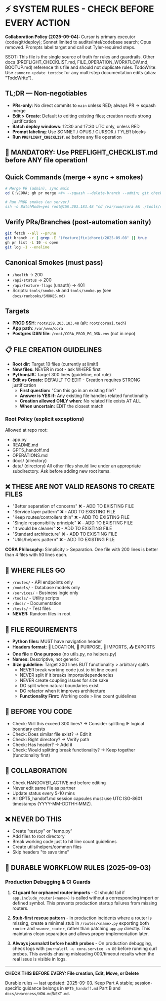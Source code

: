 # ⚡ SYSTEM RULES - CHECK BEFORE EVERY ACTION

**Collaboration Policy (2025-09-04):** Cursor is primary executor (code/git/deploy); Sonnet limited to audits/intel/codebase search; Opus removed. Prompts label target and call out Tyler-required steps.

SSOT: This file is the single source of truth for rules and guardrails. Other docs (PREFLIGHT_CHECKLIST.md, FILE_OPERATION_WORKFLOW.md, BOOTUP.md) reference this file and should not duplicate rules.
TodoWrite: Use `canmore.update_textdoc` for any multi‑step documentation edits (alias: "TodoWrite").

## TL;DR — Non‑negotiables
- **PRs‑only**: No direct commits to `main` unless RED; always PR → squash merge
- **Edit > Create**: Default to editing existing files; creation needs strong justification
- **Batch deploy windows**: 12:30 and 17:30 UTC only, unless RED
- **Prompt labeling**: Use SONNET / OPUS / CURSOR / TYLER blocks
- **Run `PREFLIGHT_CHECKLIST.md`** before any file operation

## 🚨 MANDATORY: Use PREFLIGHT_CHECKLIST.md before ANY file operation!

## Quick Commands (merge + sync + smokes)
```powershell
# Merge PR (admin), sync main
cd C:\CORA; gh pr merge <#> --squash --delete-branch --admin; git checkout main; git pull --prune

# Run PROD smokes (on server)
ssh -o BatchMode=yes root@159.203.183.48 "cd /var/www/cora && ./tools/smoke.sh --base-url http://127.0.0.1:8000 --retries 3 --timeout 5 && python3 tools/smoke.py --base-url http://127.0.0.1:8000 --retries 3 --timeout 5 --json"
```

## Verify PRs/Branches (post-automation sanity)
```bash
git fetch --all --prune
git branch -r | grep -E "(feature|fix|chore)/2025-09-08" || true
gh pr list -L 10 -s open
git log -1 --oneline
```

## Canonical Smokes (must pass)
- `/health` → 200
- `/api/status` → 200
- `/api/feature-flags` (unauth) → 401
- Scripts: `tools/smoke.sh` and `tools/smoke.py` (see `docs/runbooks/SMOKES.md`)

## Targets
- **PROD SSH**: `root@159.203.183.48` (alt: `root@coraai.tech`)
- **App path**: `/var/www/cora`
- **Postgres DSN file**: `/root/CORA_PROD_PG_DSN.env` (not in repo)

## 📋 FILE CREATION GUIDELINES
- **Root dir:** Target 10 files (currently at limit!)
- **New files:** NEVER in root - ask WHERE first
- **Python/JS:** Target 300 lines (guideline, not rule)
- **Edit vs Create:** DEFAULT TO EDIT - Creation requires STRONG justification
  - **First question:** "Can this go in an existing file?"
  - **Answer is YES if:** Any existing file handles related functionality
  - **Creation allowed ONLY when:** No related file exists AT ALL
  - **When uncertain:** EDIT the closest match

### Root Policy (explicit exceptions)
Allowed at repo root:
- app.py
- README.md
- GPT5_handoff.md
- OPERATIONS.md
- docs/ (directory)
- data/ (directory)
All other files should live under an appropriate subdirectory. Ask before adding new root items.

## ❌ THESE ARE NOT VALID REASONS TO CREATE FILES
- "Better separation of concerns" ❌ - ADD TO EXISTING FILE
- "Service layer pattern" ❌ - ADD TO EXISTING FILE  
- "Keep routes/controllers thin" ❌ - ADD TO EXISTING FILE
- "Single responsibility principle" ❌ - ADD TO EXISTING FILE
- "It would be cleaner" ❌ - ADD TO EXISTING FILE
- "Standard architecture" ❌ - ADD TO EXISTING FILE
- "Utils/helpers pattern" ❌ - ADD TO EXISTING FILE

**CORA Philosophy:** Simplicity > Separation. One file with 200 lines is better than 4 files with 50 lines each.

## 📁 WHERE FILES GO
- `/routes/` - API endpoints only
- `/models/` - Database models only
- `/services/` - Business logic only
- `/tools/` - Utility scripts
- `/docs/` - Documentation
- `/tests/` - Test files
- **NEVER:** Random files in root

## 📝 FILE REQUIREMENTS  
- **Python files:** MUST have navigation header
- **Headers format:** 🧭 LOCATION, 🎯 PURPOSE, 🔗 IMPORTS, 📤 EXPORTS
- **One file = One purpose** (no utils.py, no helpers.py)
- **Names:** Descriptive, not generic
- **Size guideline:** Target 300 lines BUT functionality > arbitrary splits
  - NEVER break working code just to hit line count
  - NEVER split if it breaks imports/dependencies
  - NEVER create coupling issues for size sake
  - DO split when natural boundaries exist
  - DO refactor when it improves architecture
  - **Functionality First:** Working code > line count guidelines

## 🔧 BEFORE YOU CODE
- Check: Will this exceed 300 lines? → Consider splitting IF logical boundary exists
- Check: Does similar file exist? → Edit it
- Check: Right directory? → Verify path
- Check: Has header? → Add it
- Check: Would splitting break functionality? → Keep together (functionality first)

## 🤝 COLLABORATION
- Check HANDOVER_ACTIVE.md before editing
- Never edit same file as partner
- Update status every 5-10 mins
- All GPT5_handoff.md session capsules must use UTC ISO-8601 timestamps (YYYY-MM-DDTHH:MMZ).

## ❌ NEVER DO THIS
- Create "test.py" or "temp.py" 
- Add files to root directory
- Break working code just to hit line count guidelines
- Create utils/helpers/common files
- Skip headers "to save time"

## 🚨 DURABLE WORKFLOW RULES (2025-09-03)

### Production Debugging & CI Guards
1. **CI guard for orphaned router imports** - CI should fail if `app.include_router(<name>)` is called without a corresponding import or defined symbol. This prevents production startup failures from missing routers.

2. **Stub-first rescue pattern** - In production incidents where a router is missing, create a minimal stub in `/routes/<name>.py` exporting both `router` and `<name>_router`, rather than patching `app.py` directly. This maintains clean separation and allows proper implementation later.

3. **Always journalctl before health probes** - On production debugging, check logs with `journalctl -u cora.service -n 80` before running curl probes. This avoids chasing misleading 000/timeout results when the real issue is visible in logs.

---
**CHECK THIS BEFORE EVERY: File creation, Edit, Move, or Delete**

Durable rules — last updated: 2025-09-03. Keep Part A stable; session-specific guidance belongs in `GPT5_handoff.md` Part B and `docs/awareness/NOW.md`/`NEXT.md`.
